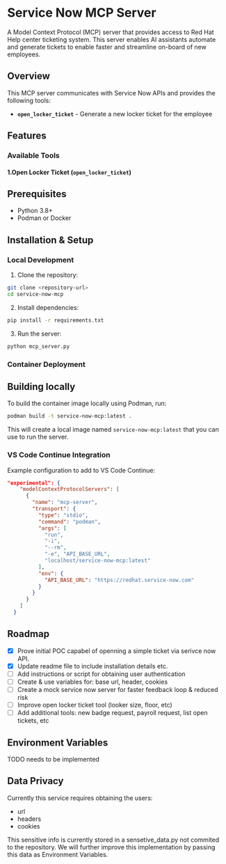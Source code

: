# Service Now MCP Server

A Model Context Protocol (MCP) server that provides access to Red Hat Help center ticketing system. This server enables AI assistants automate and generate tickets to enable faster and streamline on-board of new employees.

## Overview

This MCP server communicates with Service Now APIs and provides the following tools:

- **`open_locker_ticket`** - Generate a new locker ticket for the employee


## Features

### Available Tools

#### 1.Open Locker Ticket (`open_locker_ticket`)

## Prerequisites

- Python 3.8+
- Podman or Docker

## Installation & Setup

### Local Development

1. Clone the repository:
```bash
git clone <repository-url>
cd service-now-mcp
```

2. Install dependencies:
```bash
pip install -r requirements.txt
```

3. Run the server:
```bash
python mcp_server.py
```

### Container Deployment

## Building locally

To build the container image locally using Podman, run:

```sh
podman build -t service-now-mcp:latest .
```

This will create a local image named `service-now-mcp:latest` that you can use to run the server.

### VS Code Continue Integration

Example configuration to add to VS Code Continue:

```json
"experimental": {
    "modelContextProtocolServers": [
      {
        "name": "mcp-server",
        "transport": {
          "type": "stdio",
          "command": "podman",
          "args": [
            "run",
            "-i",
            "--rm",
            "-e", "API_BASE_URL",
            "localhost/service-now-mcp:latest"
          ],
          "env": {
            "API_BASE_URL": "https://redhat.service-now.com"
          }  
        }
      }
    ]
  }
```

## Roadmap

- [x] Prove initial POC capabel of openning a simple ticket via serivce now API.
- [x] Update readme file to include installation details etc.
- [ ] Add instructions or script for obtaining user authentication
- [ ] Create & use variables for: base url, header, cookies 
- [ ] Create a mock service now server for faster feedback loop & reduced risk
- [ ] Improve open locker ticket tool (looker size, floor, etc)
- [ ] Add additional tools: new badge request, payroll request, list open tickets, etc

## Environment Variables

TODO needs to be implemented

## Data Privacy

Currently this service requires obtaining the users:
- url
- headers
- cookies

This sensitive info is currently stored in a sensetive_data.py not commited to the repository.
We will further improve this implementation by passing this data as Environment Variables.
